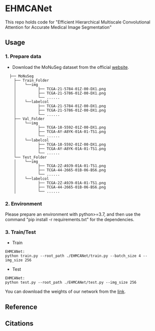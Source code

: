 # EHMCANet
This repo holds code for "Efficient Hierarchical Multiscale Convolutional Attention for Accurate Medical Image Segmentation"
## Usage
### 1. Prepare data
* Download the MoNuSeg dataset from the official [website](https://monuseg.grand-challenge.org/Data/). 
  
```
  ├── MoNuSeg
    ├── Train_Folder
    │    └──img
    │          ├── TCGA-21-5784-01Z-00-DX1.png
    │          ├── TCGA-21-5786-01Z-00-DX1.png
    │          └── ......
    │    └──labelcol
    │          ├── TCGA-21-5784-01Z-00-DX1.png
    │          ├── TCGA-21-5786-01Z-00-DX1.png
    │          └── ......
    ├── Val_Folder
    │    └──img
    │          ├── TCGA-18-5592-01Z-00-DX1.png
    │          ├── TCGA-AY-A8YK-01A-01-TS1.png
    │          └── ......
    │    └──labelcol
    │          ├── TCGA-18-5592-01Z-00-DX1.png
    │          ├── TCGA-AY-A8YK-01A-01-TS1.png
    │          └── ......
    └── Test_Folder
    │    └──img
    │          ├── TCGA-2Z-A9J9-01A-01-TS1.png
    │          ├── TCGA-44-2665-01B-06-BS6.png
    │          └── ......
    │    └──labelcol
    │          ├── TCGA-2Z-A9J9-01A-01-TS1.png
    │          ├── TCGA-44-2665-01B-06-BS6.png
    │          └── ......

```
        
### 2. Environment
Please prepare an environment with python>=3.7, and then use the command "pip install -r requirements.txt" for the dependencies.
### 3. Train/Test
* Train
```
EHMCANet:
python train.py --root_path ./EHMCANet/train.py --batch_size 4 --img_size 256 
```
* Test
```
EHMCANet:
python test.py --root_path ./EHMCANet/test.py --img_size 256 
```
You can download the weights of our network from the [link](https://drive.google.com/drive/folders/1QGzN08vPdxWEFgiPvHFz_rcU--5KGryW?usp=sharing).

## Reference

## Citations
